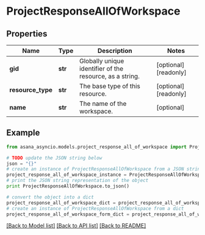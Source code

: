 # ProjectResponseAllOfWorkspace


## Properties

Name | Type | Description | Notes
------------ | ------------- | ------------- | -------------
**gid** | **str** | Globally unique identifier of the resource, as a string. | [optional] [readonly] 
**resource_type** | **str** | The base type of this resource. | [optional] [readonly] 
**name** | **str** | The name of the workspace. | [optional] 

## Example

```python
from asana_asyncio.models.project_response_all_of_workspace import ProjectResponseAllOfWorkspace

# TODO update the JSON string below
json = "{}"
# create an instance of ProjectResponseAllOfWorkspace from a JSON string
project_response_all_of_workspace_instance = ProjectResponseAllOfWorkspace.from_json(json)
# print the JSON string representation of the object
print ProjectResponseAllOfWorkspace.to_json()

# convert the object into a dict
project_response_all_of_workspace_dict = project_response_all_of_workspace_instance.to_dict()
# create an instance of ProjectResponseAllOfWorkspace from a dict
project_response_all_of_workspace_form_dict = project_response_all_of_workspace.from_dict(project_response_all_of_workspace_dict)
```
[[Back to Model list]](../README.md#documentation-for-models) [[Back to API list]](../README.md#documentation-for-api-endpoints) [[Back to README]](../README.md)



